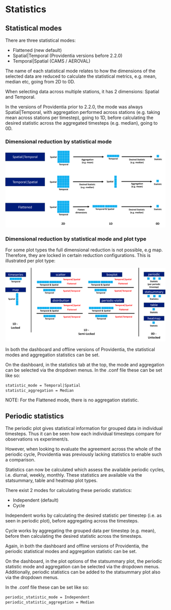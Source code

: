 # Statistics

## Statistical modes

There are three statistical modes:

* Flattened (new default)
* Spatial|Temporal (Providentia versions before 2.2.0)
* Temporal|Spatial (CAMS / AEROVAL)

The name of each statistical mode relates to how the dimensions of the selected data are reduced to calculate the statistical metrics, e.g. mean, median etc, going from 2D to 0D.

When selecting data across multiple stations, it has 2 dimensions: 
Spatial and Temporal.

In the versions of Providentia prior to 2.2.0, the mode was always Spatial|Temporal, with aggregation performed across stations (e.g. taking mean across stations per timestep), going to 1D, before calculating the desired statistic across the aggregated timesteps (e.g. median), going to 0D.

### Dimensional reduction by statistical mode

![statistical-modes-1](uploads/a6ea272f0ba06c03ac8256b141c2fd4e/statistical-modes-1.png)

### Dimensional reduction by statistical mode and plot type

For some plot types the full dimensional reduction is not possible, e.g map. Therefore, they are locked in certain reduction configurations. This is illustrated per plot type:

![statistical-modes-2](uploads/8f1e1a4aa4e3254965066811d4499ec6/statistical-modes-2.png)

In both the dashboard and offline versions of Providentia, the statistical modes and aggregation statistics can be set.

On the dashboard, in the statistics tab at the top, the mode and aggregation can be selected via the dropdown menus. In the .conf file these can be set like so:

```
statistic_mode = Temporal|Spatial
statistic_aggregation = Median
```

NOTE: For the Flattened mode, there is no aggregation statistic.

## Periodic statistics

The periodic plot gives statistical information for grouped data in individual timesteps. Thus it can be seen how each individual timesteps compare for observations vs experiment/s.

However, when looking to evaluate the agreement across the whole of the periodic cycle, Providentia was previously lacking statistics to enable such a comparison.

Statistics can now be calculated which assess the available periodic cycles, i.e. diurnal, weekly, monthly. These statistics are available via the statsummary, table and heatmap plot types.

There exist 2 modes for calculating these periodic statistics: 
* Independent (default)
* Cycle

Independent works by calculating the desired statistic per timestep (i.e. as seen in periodic plot), before aggregating across the timesteps.

Cycle works by aggregating the grouped data per timestep (e.g. mean), before then calculating the desired statistic across the timesteps. 

Again, in both the dashboard and offline versions of Providentia, the periodic statistical modes and aggregation statistic can be set.

On the dashboard, in the plot options of the statsummary plot, the periodic statistic mode and aggregation can be selected via the dropdown menus. Additionally, periodic statistics can be added to the statsummary plot also via the dropdown menus.

In the .conf file these can be set like so:
```
periodic_statistic_mode = Independent
periodic_statistic_aggregation = Median
```